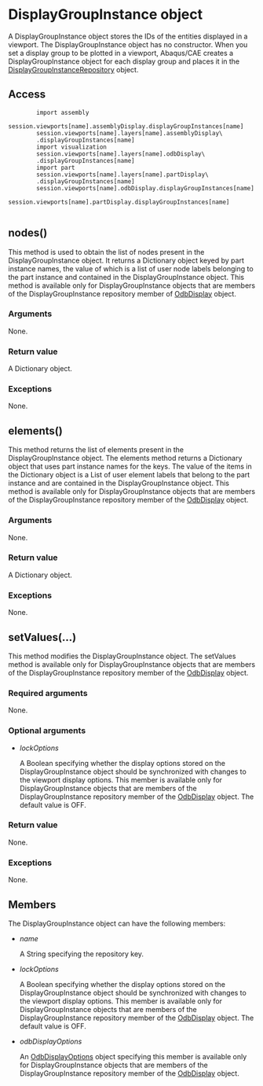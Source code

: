 # DisplayGroupInstance object

A DisplayGroupInstance object stores the IDs of the entities displayed in a viewport. The DisplayGroupInstance object has no constructor. When you set a display group to be plotted in a viewport, Abaqus/CAE creates a DisplayGroupInstance object for each display group and places it in the [DisplayGroupInstanceRepository](https://help.3ds.com/2022/english/DSSIMULIA_Established/SIMACAEKERRefMap/simaker-c-displaygroupinstancerepositorypyc.htm?ContextScope=all) object.

## Access

```
        import assembly
        session.viewports[name].assemblyDisplay.displayGroupInstances[name]
        session.viewports[name].layers[name].assemblyDisplay\
        .displayGroupInstances[name]
        import visualization
        session.viewports[name].layers[name].odbDisplay\
        .displayGroupInstances[name]
        import part
        session.viewports[name].layers[name].partDisplay\
        .displayGroupInstances[name]
        session.viewports[name].odbDisplay.displayGroupInstances[name]
        session.viewports[name].partDisplay.displayGroupInstances[name]
      
```

## nodes()



This method is used to obtain the list of nodes present in the DisplayGroupInstance object. It returns a Dictionary object keyed by part instance names, the value of which is a list of user node labels belonging to the part instance and contained in the DisplayGroupInstance object. This method is available only for DisplayGroupInstance objects that are members of the DisplayGroupInstance repository member of [OdbDisplay](https://help.3ds.com/2022/english/DSSIMULIA_Established/SIMACAEKERRefMap/simaker-c-odbdisplaypyc.htm?ContextScope=all) object.



### Arguments

None.

### Return value

A Dictionary object.

### Exceptions

None.



## elements()



This method returns the list of elements present in the DisplayGroupInstance object. The elements method returns a Dictionary object that uses part instance names for the keys. The value of the items in the Dictionary object is a List of user element labels that belong to the part instance and are contained in the DisplayGroupInstance object. This method is available only for DisplayGroupInstance objects that are members of the DisplayGroupInstance repository member of the [OdbDisplay](https://help.3ds.com/2022/english/DSSIMULIA_Established/SIMACAEKERRefMap/simaker-c-odbdisplaypyc.htm?ContextScope=all) object.



### Arguments

None.

### Return value

A Dictionary object.

### Exceptions

None.



## setValues(...)



This method modifies the DisplayGroupInstance object. The setValues method is available only for DisplayGroupInstance objects that are members of the DisplayGroupInstance repository member of the [OdbDisplay](https://help.3ds.com/2022/english/DSSIMULIA_Established/SIMACAEKERRefMap/simaker-c-odbdisplaypyc.htm?ContextScope=all) object.



### Required arguments

None.

### Optional arguments

- *lockOptions*

  A Boolean specifying whether the display options stored on the DisplayGroupInstance object should be synchronized with changes to the viewport display options. This member is available only for DisplayGroupInstance objects that are members of the DisplayGroupInstance repository member of the [OdbDisplay](https://help.3ds.com/2022/english/DSSIMULIA_Established/SIMACAEKERRefMap/simaker-c-odbdisplaypyc.htm?ContextScope=all) object. The default value is OFF.

### Return value

None.

### Exceptions

None.



## Members

The DisplayGroupInstance object can have the following members:

- *name*

  A String specifying the repository key.

- *lockOptions*

  A Boolean specifying whether the display options stored on the DisplayGroupInstance object should be synchronized with changes to the viewport display options. This member is available only for DisplayGroupInstance objects that are members of the DisplayGroupInstance repository member of the [OdbDisplay](https://help.3ds.com/2022/english/DSSIMULIA_Established/SIMACAEKERRefMap/simaker-c-odbdisplaypyc.htm?ContextScope=all) object. The default value is OFF.

- *odbDisplayOptions*

  An [OdbDisplayOptions](https://help.3ds.com/2022/english/DSSIMULIA_Established/SIMACAEKERRefMap/simaker-c-odbdisplayoptionspyc.htm?ContextScope=all) object specifying this member is available only for DisplayGroupInstance objects that are members of the DisplayGroupInstance repository member of the [OdbDisplay](https://help.3ds.com/2022/english/DSSIMULIA_Established/SIMACAEKERRefMap/simaker-c-odbdisplaypyc.htm?ContextScope=all) object.